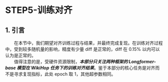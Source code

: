 # STEP5-训练对齐
## 1. 引言
&emsp;&emsp;在本节中，我们期望对齐训练过程与结果，并最终完成复现。在训练对齐过程中，受到较多随机量的影响，精度有少量 diff 是正常的，diff 在 0.15% 以内可以认为是正常的。  
&emsp;&emsp;值得注意的是，受硬件资源限制，***本部分只关注两种框架的 Longformer-base 模型在 WikiHop 任务下的训练对齐结果***。鉴于本部分的核心任务是对齐而不是寻求复现指标，此处 epoch 取 1，其他超参数相同。
